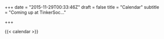 +++
date = "2015-11-29T00:33:46Z"
draft = false
title = "Calendar"
subtitle = "Coming up at TinkerSoc..."

+++

{{< calendar >}}
